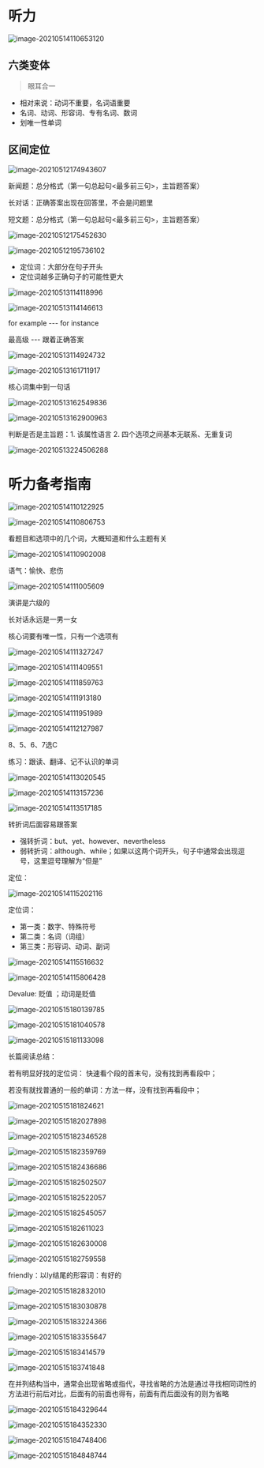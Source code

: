 # 听力

![image-20210514110653120](https://tva1.sinaimg.cn/large/008i3skNly1gqhs2bduiwj30w307f0v5.jpg)

## 六类变体

> 眼耳合一

- 相对来说：动词不重要，名词语重要
- 名词、动词、形容词、专有名词、数词  
- 划唯一性单词

## 区间定位

![image-20210512174943607](https://tva1.sinaimg.cn/large/008i3skNly1gqfsgujrdcj30gx07jjta.jpg)

新闻题：总分格式（第一句总起句<最多前三句>，主旨题答案）

长对话：正确答案出现在回答里，不会是问题里

短文题：总分格式（第一句总起句<最多前三句>，主旨题答案）

![image-20210512175452630](https://tva1.sinaimg.cn/large/008i3skNly1gqfsm7tc3hj30h907ldi5.jpg)

![image-20210512195736102](https://tva1.sinaimg.cn/large/008i3skNly1gqfw5wudyzj30l50ag0xx.jpg)

- 定位词：大部分在句子开头
- 定位词越多正确句子的可能性更大

![image-20210513114118996](https://tva1.sinaimg.cn/large/008i3skNly1gqgnfu4dx6j30yq0hftgf.jpg)

![image-20210513114146613](https://tva1.sinaimg.cn/large/008i3skNly1gqgngbf9buj30ym0h7qeo.jpg)

for example --- for instance

最高级 --- 跟着正确答案

![image-20210513114924732](https://tva1.sinaimg.cn/large/008i3skNly1gqgno9jwdhj30y20fk0xt.jpg)

![image-20210513161711917](https://tva1.sinaimg.cn/large/008i3skNly1gqgvexwe9xj30yt0gb44k.jpg)

核心词集中到一句话

![image-20210513162549836](https://tva1.sinaimg.cn/large/008i3skNly1gqgvnvcs1bj30x50g2qay.jpg)

![image-20210513162900963](https://tva1.sinaimg.cn/large/008i3skNly1gqgvr6nk1pj30y50esn1x.jpg)

判断是否是主旨题：1. 该属性语言 2. 四个选项之间基本无联系、无重复词 

![image-20210513224506288](https://tva1.sinaimg.cn/large/008i3skNly1gqh6mia0gpj30xi0gajvj.jpg)

# 听力备考指南

![image-20210514110122925](https://tva1.sinaimg.cn/large/008i3skNly1gqhrwl9nolj30vt0enwiz.jpg)

![image-20210514110806753](https://tva1.sinaimg.cn/large/008i3skNly1gqhs3l82bsj30w307f0v5.jpg)

看题目和选项中的几个词，大概知道和什么主题有关

![image-20210514110902008](https://tva1.sinaimg.cn/large/008i3skNly1gqhs4k0s6dj30wc07mtbq.jpg)

语气：愉快、悲伤

![image-20210514111005609](https://tva1.sinaimg.cn/large/008i3skNly1gqhs5nr5p2j30x30gx44m.jpg)

演讲是六级的

长对话永远是一男一女

核心词要有唯一性，只有一个选项有

![image-20210514111327247](https://tva1.sinaimg.cn/large/008i3skNly1gqhs95pacvj30u30b87bi.jpg)

![image-20210514111409551](https://tva1.sinaimg.cn/large/008i3skNly1gqhs9vzhqvj30ud0ddq8v.jpg)

![image-20210514111859763](https://tva1.sinaimg.cn/large/008i3skNly1gqhsex33bij30vv0b3tbg.jpg)

![image-20210514111913180](https://tva1.sinaimg.cn/large/008i3skNly1gqhsf5i5k6j30y90ja46s.jpg)

![image-20210514111951989](https://tva1.sinaimg.cn/large/008i3skNly1gqhsfu6k7lj30vp0ciae3.jpg)

![image-20210514112127987](https://tva1.sinaimg.cn/large/008i3skNly1gqhshhxh91j30yo07vaer.jpg)

8、5、6、7选C

练习：跟读、翻译、记不认识的单词

![image-20210514113020545](https://tva1.sinaimg.cn/large/008i3skNly1gqhsqpuf8dj30wj0a8dlr.jpg)

![image-20210514113157236](https://tva1.sinaimg.cn/large/008i3skNly1gqhssffcyij30tc0d3gry.jpg)

![image-20210514113517185](https://tva1.sinaimg.cn/large/008i3skNly1gqhsvve90rj30wt0g6qg5.jpg)

转折词后面容易跟答案

- 强转折词：but、yet、however、nevertheless
- 弱转折词：although、while；如果以这两个词开头，句子中通常会出现逗号，这里逗号理解为“但是”

定位：

![image-20210514115202116](https://tva1.sinaimg.cn/large/008i3skNly1gqhtdatvuhj30w10e1nal.jpg)

定位词：

- 第一类：数字、特殊符号
- 第二类：名词（词组）
- 第三类：形容词、动词、副词

![image-20210514115516632](https://tva1.sinaimg.cn/large/008i3skNly1gqhtgoq5ykj30vl0euaq0.jpg)

![image-20210514115806428](https://tva1.sinaimg.cn/large/008i3skNly1gqhtjmdz7hj30w50ik7hy.jpg)

Devalue:  贬值 ；动词是贬值

![image-20210515180139785](https://tva1.sinaimg.cn/large/008i3skNly1gqj9o7b4u9j30wp0baqb6.jpg)

![image-20210515181040578](https://tva1.sinaimg.cn/large/008i3skNly1gqj9xkwsirj30w60fedrs.jpg)

![image-20210515181133098](https://tva1.sinaimg.cn/large/008i3skNly1gqj9yhmd3wj30vp0fz7da.jpg)

长篇阅读总结：

若有明显好找的定位词： 快速看个段的首末句，没有找到再看段中；

若没有就找普通的一般的单词：方法一样，没有找到再看段中；

![image-20210515181824621](https://tva1.sinaimg.cn/large/008i3skNly1gqja5movtlj30wg0fbdpo.jpg)

![image-20210515182027898](https://tva1.sinaimg.cn/large/008i3skNly1gqja7rpzk7j30wp0hoapq.jpg)

![image-20210515182346528](https://tva1.sinaimg.cn/large/008i3skNly1gqjab7t795j30wh0ew0zu.jpg)

![image-20210515182359769](https://tva1.sinaimg.cn/large/008i3skNly1gqjabfgw9mj30x10fygvb.jpg)

![image-20210515182436686](https://tva1.sinaimg.cn/large/008i3skNly1gqjac2w1a5j30wo0f8qb9.jpg)

![image-20210515182502507](https://tva1.sinaimg.cn/large/008i3skNly1gqjacixc3ij30ww0fdahf.jpg)

![image-20210515182522057](https://tva1.sinaimg.cn/large/008i3skNly1gqjacv1qfrj30vi0am787.jpg)

![image-20210515182545057](https://tva1.sinaimg.cn/large/008i3skNly1gqjad9krhqj30wy0emgvr.jpg)

![image-20210515182611023](https://tva1.sinaimg.cn/large/008i3skNly1gqjadpi2k3j30wb0b743e.jpg)

![image-20210515182630008](https://tva1.sinaimg.cn/large/008i3skNly1gqjae1mu43j30v20da0yc.jpg)

![image-20210515182759558](https://tva1.sinaimg.cn/large/008i3skNly1gqjaflfk6ej30wv0dxjyo.jpg)

friendly：以ly结尾的形容词：有好的

![image-20210515182832010](https://tva1.sinaimg.cn/large/008i3skNly1gqjag5wk10j30ua08z78u.jpg)

![image-20210515183030878](https://tva1.sinaimg.cn/large/008i3skNly1gqjai80srnj30vh0bvdpf.jpg)

![image-20210515183224366](https://tva1.sinaimg.cn/large/008i3skNly1gqjak7a8doj30w80hkapu.jpg)

![image-20210515183355647](https://tva1.sinaimg.cn/large/008i3skNly1gqjalrtngnj30wp0eutjk.jpg)

![image-20210515183414579](https://tva1.sinaimg.cn/large/008i3skNly1gqjam3i6zrj30w905oaei.jpg)

![image-20210515183741848](https://tva1.sinaimg.cn/large/008i3skNly1gqjapor6j2j30vf0a5jwi.jpg)

在并列结构当中，通常会出现省略或指代，寻找省略的方法是通过寻找相同词性的方法进行前后对比，后面有的前面也得有，前面有而后面没有的则为省略

![image-20210515184329644](https://tva1.sinaimg.cn/large/008i3skNly1gqjavq73ksj30vg09tag4.jpg)

![image-20210515184352330](https://tva1.sinaimg.cn/large/008i3skNly1gqjaw426xuj30wq0anahf.jpg)

![image-20210515184748406](https://tva1.sinaimg.cn/large/008i3skNly1gqjb07gfdpj30w30bswmh.jpg)

![image-20210515184848744](https://tva1.sinaimg.cn/large/008i3skNly1gqjb19ds6tj30wg0bb46x.jpg)

